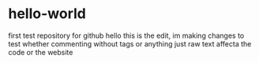 # hello-world
first test repository for github
hello this is the edit, im making changes to test whether commenting without tags or anything just raw text affecta the code or the website

